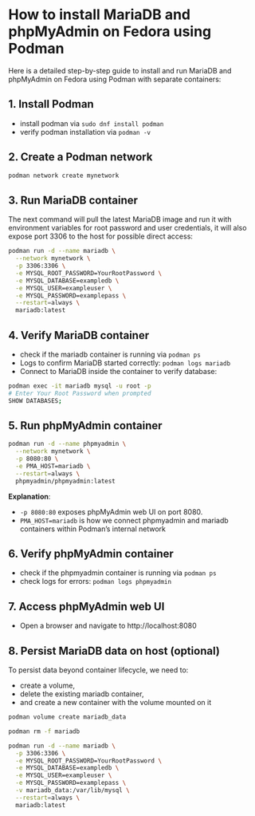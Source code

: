 # How to install MariaDB and phpMyAdmin on Fedora using Podman

Here is a detailed step-by-step guide to install and run MariaDB and phpMyAdmin on Fedora using Podman with separate containers:

## 1. Install Podman

- install podman via `sudo dnf install podman`
- verify podman installation via `podman -v`

## 2. Create a Podman network

```bash
podman network create mynetwork
```

## 3. Run MariaDB container

The next command will pull the latest MariaDB image and run it with environment variables for root password and user credentials, it will also expose port 3306 to the host for possible direct access:
```bash
podman run -d --name mariadb \
  --network mynetwork \
  -p 3306:3306 \
  -e MYSQL_ROOT_PASSWORD=YourRootPassword \
  -e MYSQL_DATABASE=exampledb \
  -e MYSQL_USER=exampleuser \
  -e MYSQL_PASSWORD=examplepass \
  --restart=always \
  mariadb:latest
```

## 4. Verify MariaDB container

- check if the mariadb container is running via `podman ps`
- Logs to confirm MariaDB started correctly: `podman logs mariadb`
- Connect to MariaDB inside the container to verify database:
```bash
podman exec -it mariadb mysql -u root -p
# Enter Your Root Password when prompted
SHOW DATABASES;
```

## 5. Run phpMyAdmin container

```bash
podman run -d --name phpmyadmin \
  --network mynetwork \
  -p 8080:80 \
  -e PMA_HOST=mariadb \
  --restart=always \
  phpmyadmin/phpmyadmin:latest
```

**Explanation**:
- `-p 8080:80` exposes phpMyAdmin web UI on port 8080.
- `PMA_HOST=mariadb` is how we connect phpmyadmin and mariadb containers within Podman’s internal network 

## 6. Verify phpMyAdmin container

- check if the phpmyadmin container is running via `podman ps`
- check logs for errors: `podman logs phpmyadmin`

## 7. Access phpMyAdmin web UI

- Open a browser and navigate to http://localhost:8080

## 8. Persist MariaDB data on host (optional)

To persist data beyond container lifecycle, we need to:
- create a volume, 
- delete the existing mariadb container,
- and create a new container with the volume mounted on it

```bash
podman volume create mariadb_data

podman rm -f mariadb

podman run -d --name mariadb \
  -p 3306:3306 \
  -e MYSQL_ROOT_PASSWORD=YourRootPassword \
  -e MYSQL_DATABASE=exampledb \
  -e MYSQL_USER=exampleuser \
  -e MYSQL_PASSWORD=examplepass \
  -v mariadb_data:/var/lib/mysql \
  --restart=always \
  mariadb:latest
```
